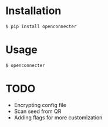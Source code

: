 # Installation
`$ pip install openconnecter`

# Usage
`$ openconnecter`

# TODO
- Encrypting config file
- Scan seed from QR
- Adding flags for more customization
